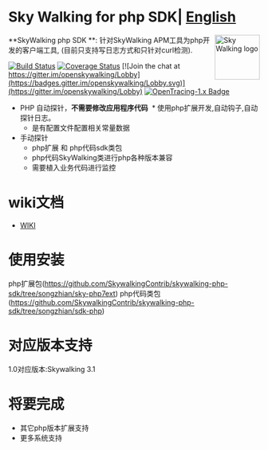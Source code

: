 Sky Walking for php SDK| [English](README.md)
==========

<img src="https://skywalkingtest.github.io/page-resources/3.0/skywalking.png" alt="Sky Walking logo" height="90px" align="right" />

**SkyWalking php SDK **: 针对SkyWalking APM工具为php开发的客户端工具, (目前只支持写日志方式和只针对curl检测).

[![Build Status](https://travis-ci.org/OpenSkywalking/skywalking.svg?branch=master)](https://travis-ci.org/OpenSkywalking/skywalking)
[![Coverage Status](https://coveralls.io/repos/github/OpenSkywalking/skywalking/badge.svg?branch=master&forceUpdate=2)](https://coveralls.io/github/OpenSkywalking/skywalking?branch=master)
[![Join the chat at https://gitter.im/openskywalking/Lobby](https://badges.gitter.im/openskywalking/Lobby.svg)](https://gitter.im/openskywalking/Lobby)
[![OpenTracing-1.x Badge](https://img.shields.io/badge/OpenTracing--1.x-enabled-blue.svg)](http://opentracing.io)


* PHP 自动探针，**不需要修改应用程序代码**
  * 使用php扩展开发,自动钩子,自动探针日志。
  * 是有配置文件配置相关常量数据
* 手动探针
  * php扩展 和 php代码sdk类包 
  * php代码SkyWalking类进行php各种版本兼容 
  * 需要植入业务代码进行监控


# wiki文档
* [WIKI](https://github.com/OpenSkywalking/skywalking/wiki)



# 使用安装
  php扩展包(https://github.com/SkywalkingContrib/skywalking-php-sdk/tree/songzhian/sky-php7ext)
  php代码类包(https://github.com/SkywalkingContrib/skywalking-php-sdk/tree/songzhian/sdk-php)

# 对应版本支持
  1.0对应版本:Skywalking 3.1

# 将要完成
  * 其它php版本扩展支持
  * 更多系统支持
